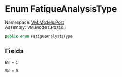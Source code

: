 # <a id="VM_Models_Post_FatigueAnalysisType"></a> Enum FatigueAnalysisType

Namespace: [VM.Models.Post](VM.Models.Post.md)  
Assembly: VM.Models.Post.dll  

```csharp
public enum FatigueAnalysisType
```

## Fields

`EN = 1` 

`SN = 0` 

